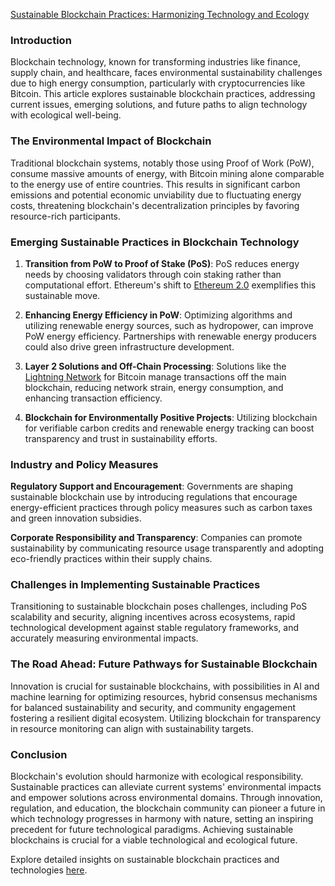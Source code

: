 [Sustainable Blockchain Practices: Harmonizing Technology and Ecology](#)

### Introduction

Blockchain technology, known for transforming industries like finance, supply chain, and healthcare, faces environmental sustainability challenges due to high energy consumption, particularly with cryptocurrencies like Bitcoin. This article explores sustainable blockchain practices, addressing current issues, emerging solutions, and future paths to align technology with ecological well-being.

### The Environmental Impact of Blockchain

Traditional blockchain systems, notably those using Proof of Work (PoW), consume massive amounts of energy, with Bitcoin mining alone comparable to the energy use of entire countries. This results in significant carbon emissions and potential economic unviability due to fluctuating energy costs, threatening blockchain's decentralization principles by favoring resource-rich participants.

### Emerging Sustainable Practices in Blockchain Technology

1. **Transition from PoW to Proof of Stake (PoS)**: PoS reduces energy needs by choosing validators through coin staking rather than computational effort. Ethereum's shift to [Ethereum 2.0](https://ethereum.org/en/eth2/) exemplifies this sustainable move.

2. **Enhancing Energy Efficiency in PoW**: Optimizing algorithms and utilizing renewable energy sources, such as hydropower, can improve PoW energy efficiency. Partnerships with renewable energy producers could also drive green infrastructure development.

3. **Layer 2 Solutions and Off-Chain Processing**: Solutions like the [Lightning Network](https://lightning.network/) for Bitcoin manage transactions off the main blockchain, reducing network strain, energy consumption, and enhancing transaction efficiency.

4. **Blockchain for Environmentally Positive Projects**: Utilizing blockchain for verifiable carbon credits and renewable energy tracking can boost transparency and trust in sustainability efforts.

### Industry and Policy Measures

**Regulatory Support and Encouragement**: Governments are shaping sustainable blockchain use by introducing regulations that encourage energy-efficient practices through policy measures such as carbon taxes and green innovation subsidies.

**Corporate Responsibility and Transparency**: Companies can promote sustainability by communicating resource usage transparently and adopting eco-friendly practices within their supply chains.

### Challenges in Implementing Sustainable Practices

Transitioning to sustainable blockchain poses challenges, including PoS scalability and security, aligning incentives across ecosystems, rapid technological development against stable regulatory frameworks, and accurately measuring environmental impacts.

### The Road Ahead: Future Pathways for Sustainable Blockchain

Innovation is crucial for sustainable blockchains, with possibilities in AI and machine learning for optimizing resources, hybrid consensus mechanisms for balanced sustainability and security, and community engagement fostering a resilient digital ecosystem. Utilizing blockchain for transparency in resource monitoring can align with sustainability targets.

### Conclusion

Blockchain's evolution should harmonize with ecological responsibility. Sustainable practices can alleviate current systems' environmental impacts and empower solutions across environmental domains. Through innovation, regulation, and education, the blockchain community can pioneer a future in which technology progresses in harmony with nature, setting an inspiring precedent for future technological paradigms. Achieving sustainable blockchains is crucial for a viable technological and ecological future.

Explore detailed insights on sustainable blockchain practices and technologies [here](https://www.example.com).